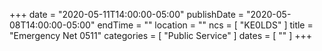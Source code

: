 +++
date = "2020-05-11T14:00:00-05:00"
publishDate = "2020-05-08T14:00:00-05:00"
endTime = ""
location = ""
ncs = [ "KE0LDS" ]
title = "Emergency Net 0511"
categories = [ "Public Service" ]
dates = [ "" ]
+++
